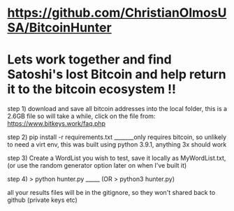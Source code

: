 # https://github.com/ChristianOlmosUSA/BitcoinHunter
 
# Lets work together and find Satoshi's lost Bitcoin and help return it to the bitcoin ecosystem !!

step 1) download and save all bitcoin addresses into the local folder, this is a 2.6GB file so will take a while, click on the file from:
https://www.bitkeys.work/faq.php 

step 2) pip install -r requirements.txt _______only requires bitcoin, so unlikely to need a virt env, this was built using python 3.9.1, anything 3x should work

step 3) Create a WordList you wish to test, save it locally as MyWordList.txt, (or use the random generator option later on when I've built it)

step 4) > python hunter.py  _____ (OR > python3 hunter.py)

all your results files will be in the gitignore, so they won't shared back to github (private keys etc)
